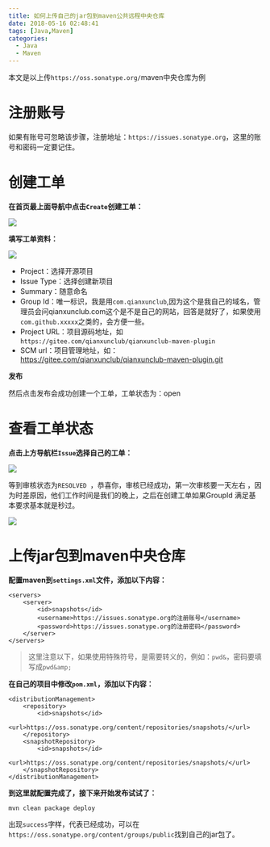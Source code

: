 ```yaml
---
title: 如何上传自己的jar包到maven公共远程中央仓库
date: 2018-05-16 02:48:41
tags: [Java,Maven]
categories: 
  - Java
  - Maven
---
```


本文是以上传`https://oss.sonatype.org/`maven中央仓库为例

# 注册账号
如果有账号可忽略该步骤，注册地址：`https://issues.sonatype.org`，这里的账号和密码一定要记住。

# 创建工单
**在首页最上面导航中点击`Create`创建工单：**
<!--more-->
![](http://ofbphtmkb.bkt.clouddn.com/201805/qqjie-tu-20180516105345.png)

**填写工单资料：**

![](http://ofbphtmkb.bkt.clouddn.com/201805/2.png)

- Project：选择开源项目
- Issue Type：选择创建新项目
- Summary：随意命名
- Group Id：唯一标识，我是用`com.qianxunclub`,因为这个是我自己的域名，管理员会问qianxunclub.com这个是不是自己的网站，回答是就好了，如果使用`com.github.xxxxx`之类的，会方便一些。
- Project URL：项目源码地址，如`https://gitee.com/qianxunclub/qianxunclub-maven-plugin`
- SCM url：项目管理地址，如：https://gitee.com/qianxunclub/qianxunclub-maven-plugin.git

**发布**

然后点击发布会成功创建一个工单，工单状态为：open

# 查看工单状态

**点击上方导航栏`Issue`选择自己的工单：**

![](http://ofbphtmkb.bkt.clouddn.com/201805/3.png)

等到审核状态为`RESOLVED `，恭喜你，审核已经成功，第一次审核要一天左右 ，因为时差原因，他们工作时间是我们的晚上，之后在创建工单如果GroupId 满足基本要求基本就是秒过。

![](http://ofbphtmkb.bkt.clouddn.com/201805/4.png)

# 上传jar包到maven中央仓库

**配置maven到`settings.xml`文件，添加以下内容：**

```
<servers> 
    <server> 
        <id>snapshots</id> 
        <username>https://issues.sonatype.org的注册账号</username> 
        <password>https://issues.sonatype.org的注册密码</password> 
    </server>
</servers>
```
> 这里注意以下，如果使用特殊符号，是需要转义的，例如：`pwd&`，密码要填写成`pwd&amp;`
> 
**在自己的项目中修改`pom.xml`，添加以下内容：**


```
<distributionManagement>
    <repository>
        <id>snapshots</id>
        <url>https://oss.sonatype.org/content/repositories/snapshots/</url>
    </repository>
    <snapshotRepository>
        <id>snapshots</id>
        <url>https://oss.sonatype.org/content/repositories/snapshots/</url>
    </snapshotRepository>
</distributionManagement>
```

**到这里就配置完成了，接下来开始发布试试了：**

```
mvn clean package deploy
```

出现`success`字样，代表已经成功，可以在`https://oss.sonatype.org/content/groups/public`找到自己的jar包了。